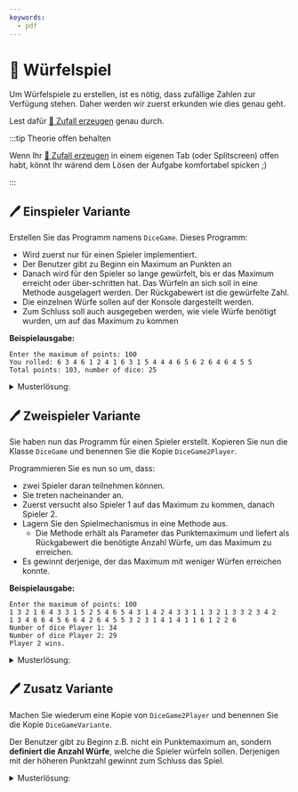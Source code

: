 ```yaml
---
keywords:
  - pdf
---
```


# 🎲 Würfelspiel

Um Würfelspiele zu erstellen, ist es nötig, dass zufällige Zahlen zur Verfügung
stehen. Daher werden wir zuerst erkunden wie dies genau geht.

Lest dafür [:open_book: Zufall erzeugen](/docs/woche06/6a-spiele/zufall.md)
genau durch.

:::tip Theorie offen behalten

Wenn Ihr [:open_book: Zufall erzeugen](/docs/woche06/6a-spiele/zufall.md) in
einem eigenen Tab (oder Splitscreen) offen habt, könnt Ihr wärend dem Lösen der
Aufgabe komfortabel spicken ;)

:::

## :pen: Einspieler Variante

Erstellen Sie das Programm namens `DiceGame`. Dieses Programm:

- Wird zuerst nur für einen Spieler implementiert.
- Der Benutzer gibt zu Beginn ein Maximum an Punkten an
- Danach wird für den Spieler so lange gewürfelt, bis er das Maximum erreicht
  oder über-schritten hat. Das Würfeln an sich soll in eine Methode ausgelagert
  werden. Der Rückgabewert ist die gewürfelte Zahl.
- Die einzelnen Würfe sollen auf der Konsole dargestellt werden.
- Zum Schluss soll auch ausgegeben werden, wie viele Würfe benötigt wurden, um
  auf das Maximum zu kommen

**Beispielausgabe:**

```
Enter the maximum of points: 100
You rolled: 6 3 4 6 1 2 4 1 6 3 1 5 4 4 4 6 5 6 2 6 4 6 4 5 5
Total points: 103, number of dice: 25
```

<details>
<summary>Musterlösung:</summary>

```java title="DiceGame.java"
import mytools.StdInput;

public class DiceGame {

  public static void main(String[] args) {
    System.out.print("Enter the maximum of points: ");

    int maximum = StdInput.readInt();

    System.out.print("You rolled: ");
    int total = 0;
    int counter = 0;

    do {
      total = total + dice();
      counter++;

    } while (total < maximum);

    System.out.println();
    System.out.println("Total points: " + total + ", number of dice: " + counter);
  }

  public static int dice() {
    int rolled = randomNumberInRange(1, 6);
    System.out.print(rolled + " ");
    return rolled;
  }

  public static int randomNumberInRange(int min, int max) {
    return (int) (Math.random() * (max - min + 1)) + min;
  }
}
```

</details>

## :pen: Zweispieler Variante

Sie haben nun das Programm für einen Spieler erstellt. Kopieren Sie nun die
Klasse `DiceGame` und benennen Sie die Kopie `DiceGame2Player`.

Programmieren Sie es nun so um, dass:

- zwei Spieler daran teilnehmen können.
- Sie treten nacheinander an.
- Zuerst versucht also Spieler 1 auf das Maximum zu kommen, danach Spieler 2.
- Lagern Sie den Spielmechanismus in eine Methode aus.
  - Die Methode erhält als Parameter das Punktemaximum und liefert als
    Rückgabewert die benötigte Anzahl Würfe, um das Maximum zu erreichen.
- Es gewinnt derjenige, der das Maximum mit weniger Würfen erreichen konnte.

**Beispielausgabe:**

```
Enter the maximum of points: 100
1 3 2 1 6 4 3 3 1 5 2 5 4 6 5 4 3 1 4 2 4 3 3 1 1 3 2 1 3 3 2 3 4 2
1 3 4 6 6 4 5 6 6 4 2 6 4 5 5 3 2 3 1 4 1 4 1 1 6 1 2 2 6
Number of dice Player 1: 34
Number of dice Player 2: 29
Player 2 wins.
```

<details>
<summary>Musterlösung:</summary>

```java
import mytools.StdInput;

public class DiceGame2Player {

  public static void main(String[] args) {
    System.out.print("Enter the maximum of points: ");

    int maximum = StdInput.readInt();

    int counter1 = play(maximum);
    System.out.println();
    int counter2 = play(maximum);

    System.out.println();
    System.out.println("Number of dice Player 1: " + counter1);
    System.out.println("Number of dice Player 2: " + counter2);

    if (counter1 < counter2) {
      System.out.println("Player 1 wins.");
    } else if (counter2 < counter1) {
      System.out.println("Player 2 wins.");
    } else {
      System.out.println("Draw.");
    }
  }

  public static int play(int max) {
    int total = 0;
    int counter = 0;

    do {
      total = total + dice();
      counter++;

    } while (total < max);

    return counter;
  }

  public static int dice() {
    int rolled = randomNumberInRange(1, 6);
    System.out.print(rolled + " ");
    return rolled;
  }

  public int randomNumberInRange(int min, int max) {
    return (int) (Math.random() * (max - min + 1)) + min;
  }
}
```

</details>

## :pen: Zusatz Variante

Machen Sie wiederum eine Kopie von `DiceGame2Player` und benennen Sie die Kopie
`DiceGameVariante`.

Der Benutzer gibt zu Beginn z.B. nicht ein Punktemaximum an, sondern **definiert
die Anzahl Würfe**, welche die Spieler würfeln sollen. Derjenigen mit der
höheren Punktzahl gewinnt zum Schluss das Spiel.

<details>
<summary>Musterlösung:</summary>

```java
import mytools.StdInput;

public class DiceGameVariante {

  public static void main(String[] args) {
    System.out.print("Enter the number of dice: ");

    int numberOfDice = StdInput.readInt();

    int total1 = play(numberOfDice);
    System.out.println();
    int total2 = play(numberOfDice);

    System.out.println();
    System.out.println("Total Player 1: " + total1);
    System.out.println("Total Player 2: " + total2);

    if (total1 > total2) {
      System.out.println("Player 1 wins.");
    } else if (total2 > total1) {
      System.out.println("Player 2 wins.");
    } else {
      System.out.println("Draw.");
    }
  }

  public static int play(int numberOfDice) {
    int total = 0;
    int counter = 0;

    do {
      total = total + dice();
      counter++;

    } while (counter < numberOfDice);

    return total;
  }

  public static int dice() {
    int rolled = randomNumberInRange(1, 6);
    System.out.print(rolled + " ");
    return rolled;
  }

  public int randomNumberInRange(int min, int max) {
    return (int) (Math.random() * (max - min + 1)) + min;
  }
}
```

</details>
